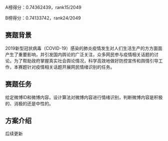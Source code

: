 A榜得分：0.74362439，rank15/2049

B榜得分：0.74133742，rank24/2049

## 赛题背景

2019新型冠状病毒（COVID-19）感染的肺炎疫情发生对人们生活生产的方方面面产生了重要影响，并引发国内舆论的广泛关注，众多网民参与疫情相关话题的讨论。为了帮助政府掌握真实社会舆论情况，科学高效地做好防控宣传和舆情引导工作，本赛题针对疫情相关话题开展网民情绪识别的任务。


## 赛题任务
给定微博ID和微博内容，设计算法对微博内容进行情绪识别，判断微博内容是积极的、消极的还是中性的。


## 方案介绍
后续更新




    


